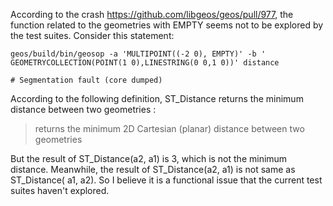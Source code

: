 According to the crash https://github.com/libgeos/geos/pull/977, the function related to the geometries with EMPTY seems not to be explored by the test suites.
Consider this statement:
```shell
geos/build/bin/geosop -a 'MULTIPOINT((-2 0), EMPTY)' -b ' GEOMETRYCOLLECTION(POINT(1 0),LINESTRING(0 0,1 0))' distance

# Segmentation fault (core dumped)
```
According to the following definition, ST_Distance returns the minimum distance between two geometries :
> returns the minimum 2D Cartesian (planar) distance between two geometries

But the result of ST_Distance(a2, a1) is 3, which is not the minimum distance.
Meanwhile,  the result of ST_Distance(a2, a1) is not same as ST_Distance( a1, a2).
So I believe it is a functional issue that the current test suites haven't explored.